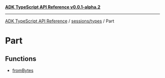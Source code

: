 [**ADK TypeScript API Reference v0.0.1-alpha.2**](../../../../README.md)

***

[ADK TypeScript API Reference](../../../../modules.md) / [sessions/types](../../README.md) / Part

# Part

## Functions

- [fromBytes](functions/fromBytes.md)
